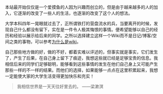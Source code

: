<!-- TITLE: 站长的话 -->
<!-- SUBTITLE: From Captain -->

本站最开始仅仅是一个爱摸鱼的人因为兴趣而创立的，但是由于越来越多的人的加入，它逐渐的改变了一些人的生活，也逐渐的改变了这个人的想法。

大学本科四年一晃眼就过去了，正所谓铁打的营盘流水的兵，当要离开的时候，发现自己什么都没有留下，实在是一件令人极其悔恨的事情。便希望能够以自己的经历和经验以展示给后来的同学。之所以选择建立这样一个Wiki而不是日记/博客/空间之类的事物，可以参考[为什么是wiki](https://wiki.seu.services/about/why-wiki/)。

自己那些地方做的好，做的不好，都着实难以评述的，但事实就是事实，它们发生了，产生了后果，在自己身上留下了痕迹，我想这些就已经是足够宝贵的信息。我相信后来的同学们足够聪明，能够看到这些事情的发生在他们自己身上又可能产生那些一样的不一样的结果。而他们的选择，如果能够一点点在这里积累起来，我想一定能使大家的大学生活变得更加快乐和充实！
> 我相信世界是一天天往好里去的。 ——梁漱溟